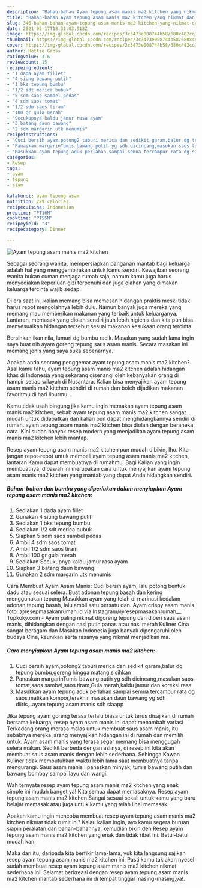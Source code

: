 ```yaml
---
description: "Bahan-bahan Ayam tepung asam manis ma2 kitchen yang nikmat dan Mudah Dibuat"
title: "Bahan-bahan Ayam tepung asam manis ma2 kitchen yang nikmat dan Mudah Dibuat"
slug: 346-bahan-bahan-ayam-tepung-asam-manis-ma2-kitchen-yang-nikmat-dan-mudah-dibuat
date: 2021-02-17T18:31:03.913Z
image: https://img-global.cpcdn.com/recipes/3c3473e008744b58/680x482cq70/ayam-tepung-asam-manis-ma2-kitchen-foto-resep-utama.jpg
thumbnail: https://img-global.cpcdn.com/recipes/3c3473e008744b58/680x482cq70/ayam-tepung-asam-manis-ma2-kitchen-foto-resep-utama.jpg
cover: https://img-global.cpcdn.com/recipes/3c3473e008744b58/680x482cq70/ayam-tepung-asam-manis-ma2-kitchen-foto-resep-utama.jpg
author: Hettie Gross
ratingvalue: 3.6
reviewcount: 15
recipeingredient:
- "1 dada ayam fillet"
- "4 siung bawang putih"
- "1 bks tepung bumbu"
- "1/2 sdt merica bubuk"
- "5 sdm saos sambel pedas"
- "4 sdm saos tomat"
- "1/2 sdm saos tiram"
- "100 gr gula merah"
- "Secukupnya kaldu jamur rasa ayam"
- "3 batang daun bawang"
- "2 sdm margarin utk menumis"
recipeinstructions:
- "Cuci bersih ayam,potong2 taburi merica dan sedikit garam,balur dg tepung bumbu,goreng hingga matang,sisihkan"
- "Panaskan margarinTumis bawang putih yg sdh dicincang,masukan saos tomat,saos sambel,saos tiram,Gula merah,kaldu jamur dan koreksi rasa"
- "Masukkan ayam tepung aduk perlahan sampai semua tercampur rata dg saos,matikan kompor,terakhir masukan daun bawang yg sdh diiris,..ayam tepung asam manis sdh siaapp"
categories:
- Resep
tags:
- ayam
- tepung
- asam

katakunci: ayam tepung asam 
nutrition: 229 calories
recipecuisine: Indonesian
preptime: "PT16M"
cooktime: "PT55M"
recipeyield: "3"
recipecategory: Dinner

---
```



![Ayam tepung asam manis ma2 kitchen](https://img-global.cpcdn.com/recipes/3c3473e008744b58/680x482cq70/ayam-tepung-asam-manis-ma2-kitchen-foto-resep-utama.jpg)

Sebagai seorang wanita, mempersiapkan panganan mantab bagi keluarga adalah hal yang menggembirakan untuk kamu sendiri. Kewajiban seorang  wanita bukan cuman menjaga rumah saja, namun kamu juga harus menyediakan keperluan gizi terpenuhi dan juga olahan yang dimakan keluarga tercinta wajib sedap.

Di era  saat ini, kalian memang bisa memesan hidangan praktis meski tidak harus repot mengolahnya lebih dulu. Namun banyak juga mereka yang memang mau memberikan makanan yang terbaik untuk keluarganya. Lantaran, memasak yang diolah sendiri jauh lebih higienis dan kita pun bisa menyesuaikan hidangan tersebut sesuai makanan kesukaan orang tercinta. 

Bersihkan ikan nila, lumuri dg bumbu racik. Masakan yang sudah lama ingin saya buat nih.ayam goreng tepung saus asam manis. Secara masakan ini memang jenis yang saya suka sebenarnya.

Apakah anda seorang penggemar ayam tepung asam manis ma2 kitchen?. Asal kamu tahu, ayam tepung asam manis ma2 kitchen adalah hidangan khas di Indonesia yang sekarang disenangi oleh kebanyakan orang di hampir setiap wilayah di Nusantara. Kalian bisa menyajikan ayam tepung asam manis ma2 kitchen sendiri di rumah dan boleh dijadikan makanan favoritmu di hari liburmu.

Kamu tidak usah bingung jika kamu ingin memakan ayam tepung asam manis ma2 kitchen, sebab ayam tepung asam manis ma2 kitchen sangat mudah untuk didapatkan dan kalian pun dapat menghidangkannya sendiri di rumah. ayam tepung asam manis ma2 kitchen bisa diolah dengan beraneka cara. Kini sudah banyak resep modern yang menjadikan ayam tepung asam manis ma2 kitchen lebih mantap.

Resep ayam tepung asam manis ma2 kitchen pun mudah dibikin, lho. Kita jangan repot-repot untuk membeli ayam tepung asam manis ma2 kitchen, lantaran Kamu dapat membuatnya di rumahmu. Bagi Kalian yang ingin membuatnya, dibawah ini merupakan cara untuk menyajikan ayam tepung asam manis ma2 kitchen yang mantab yang dapat Anda hidangkan sendiri.

<!--inarticleads1-->

##### Bahan-bahan dan bumbu yang diperlukan dalam menyiapkan Ayam tepung asam manis ma2 kitchen:

1. Sediakan 1 dada ayam fillet
1. Gunakan 4 siung bawang putih
1. Sediakan 1 bks tepung bumbu
1. Sediakan 1/2 sdt merica bubuk
1. Siapkan 5 sdm saos sambel pedas
1. Ambil 4 sdm saos tomat
1. Ambil 1/2 sdm saos tiram
1. Ambil 100 gr gula merah
1. Sediakan Secukupnya kaldu jamur rasa ayam
1. Siapkan 3 batang daun bawang
1. Gunakan 2 sdm margarin utk menumis


Cara Membuat Ayam Asam Manis: Cuci bersih ayam, lalu potong bentuk dadu atau sesuai selera. Buat adonan tepung basah dan kering menggunakan tepung Masukkan ayam yang telah di marinasi kedalam adonan tepung basah, lalu ambil satu persatu dan. Ayam crispy asam manis. foto: @resepmasakanrumah.id via Instagram/@resepmasakanrumah__. Topkoky.com - Ayam paling nikmat digoreng tepung dan diberi saus asam manis, dihidangkan dengan nasi putih panas atau nasi merah Kuliner Cina sangat beragam dan Masakan Indonesia juga banyak dipengaruhi oleh budaya Cina, keunikan serta rasanya yang nikmat menjadikan ma. 

<!--inarticleads2-->

##### Cara menyiapkan Ayam tepung asam manis ma2 kitchen:

1. Cuci bersih ayam,potong2 taburi merica dan sedikit garam,balur dg tepung bumbu,goreng hingga matang,sisihkan
1. Panaskan margarinTumis bawang putih yg sdh dicincang,masukan saos tomat,saos sambel,saos tiram,Gula merah,kaldu jamur dan koreksi rasa
1. Masukkan ayam tepung aduk perlahan sampai semua tercampur rata dg saos,matikan kompor,terakhir masukan daun bawang yg sdh diiris,..ayam tepung asam manis sdh siaapp


Jika tepung ayam goreng terasa terlalu biasa untuk terus disajikan di rumah bersama keluarga, resep ayam asam manis ini dapat menambah variasi Terkadang orang merasa malas untuk membuat saus asam manis, itu sebabnya mereka jarang menyajikan hidangan ini di rumah dan memilih untuk. Ayam asam manis yang terasa segar memang bisa menggugah selera makan. Sedikit berbeda dengan aslinya, di resep ini kita akan membuat saus asam manis dengan lebih sederhana. Sehingga Kawan Kuliner tidak membutuhkan waktu lebih lama saat membuatnya tanpa mengurangi. Saus asam manis : panaskan minyak, tumis bawang putih dan bawang bombay sampai layu dan wangi. 

Wah ternyata resep ayam tepung asam manis ma2 kitchen yang enak simple ini mudah banget ya! Kita semua dapat memasaknya. Resep ayam tepung asam manis ma2 kitchen Sangat sesuai sekali untuk kamu yang baru belajar memasak atau juga untuk kamu yang telah lihai memasak.

Apakah kamu ingin mencoba membuat resep ayam tepung asam manis ma2 kitchen nikmat tidak rumit ini? Kalau kalian ingin, ayo kamu segera buruan siapin peralatan dan bahan-bahannya, kemudian bikin deh Resep ayam tepung asam manis ma2 kitchen yang enak dan tidak ribet ini. Betul-betul mudah kan. 

Maka dari itu, daripada kita berfikir lama-lama, yuk kita langsung sajikan resep ayam tepung asam manis ma2 kitchen ini. Pasti kamu tak akan nyesel sudah membuat resep ayam tepung asam manis ma2 kitchen nikmat sederhana ini! Selamat berkreasi dengan resep ayam tepung asam manis ma2 kitchen mantab sederhana ini di tempat tinggal masing-masing,ya!.

